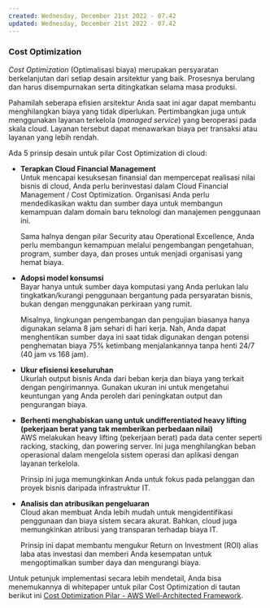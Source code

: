 ```yaml
---
created: Wednesday, December 21st 2022 - 07.42
updated: Wednesday, December 21st 2022 - 07.42
---
```

### Cost Optimization

_Cost Optimization_ (Optimalisasi biaya) merupakan persyaratan berkelanjutan dari setiap desain arsitektur yang baik. Prosesnya berulang dan harus disempurnakan serta ditingkatkan selama masa produksi. 

Pahamilah seberapa efisien arsitektur Anda saat ini agar dapat membantu menghilangkan biaya yang tidak diperlukan. Pertimbangkan juga untuk menggunakan layanan terkelola (_managed service_) yang beroperasi pada skala cloud. Layanan tersebut dapat menawarkan biaya per transaksi atau layanan yang lebih rendah.

Ada 5 prinsip desain untuk pilar Cost Optimization di cloud:

-   **Terapkan Cloud Financial Management**  
    Untuk mencapai kesuksesan finansial dan mempercepat realisasi nilai bisnis di cloud, Anda perlu berinvestasi dalam Cloud Financial Management / Cost Optimization. Organisasi Anda perlu mendedikasikan waktu dan sumber daya untuk membangun kemampuan dalam domain baru teknologi dan manajemen penggunaan ini.  
      
    Sama halnya dengan pilar Security atau Operational Excellence, Anda perlu membangun kemampuan melalui pengembangan pengetahuan, program, sumber daya, dan proses untuk menjadi organisasi yang hemat biaya.  
      
-   **Adopsi model konsumsi**  
    Bayar hanya untuk sumber daya komputasi yang Anda perlukan lalu tingkatkan/kurangi penggunaan bergantung pada persyaratan bisnis, bukan dengan menggunakan perkiraan yang rumit.  
      
    Misalnya, lingkungan pengembangan dan pengujian biasanya hanya digunakan selama 8 jam sehari di hari kerja. Nah, Anda dapat menghentikan sumber daya ini saat tidak digunakan dengan potensi penghematan biaya 75% ketimbang menjalankannya tanpa henti 24/7 (40 jam vs 168 jam).  
      
-   **Ukur efisiensi keseluruhan**  
    Ukurlah output bisnis Anda dari beban kerja dan biaya yang terkait dengan pengirimannya. Gunakan ukuran ini untuk mengetahui keuntungan yang Anda peroleh dari peningkatan output dan pengurangan biaya.  
      
-   **Berhenti menghabiskan uang untuk undifferentiated heavy lifting (pekerjaan berat yang tak memberikan perbedaan nilai)**  
    AWS melakukan heavy lifting (pekerjaan berat) pada data center seperti racking, stacking, dan powering server. Ini juga menghilangkan beban operasional dalam mengelola sistem operasi dan aplikasi dengan layanan terkelola.  
      
    Prinsip ini juga memungkinkan Anda untuk fokus pada pelanggan dan proyek bisnis daripada infrastruktur IT.  
      
-   **Analisis dan atribusikan pengeluaran**  
    Cloud akan membuat Anda lebih mudah untuk mengidentifikasi penggunaan dan biaya sistem secara akurat. Bahkan, cloud juga memungkinkan atribusi yang transparan terhadap biaya IT.  
      
    Prinsip ini dapat membantu mengukur Return on Investment (ROI) alias laba atas investasi dan memberi Anda kesempatan untuk mengoptimalkan sumber daya dan mengurangi biaya.  

Untuk petunjuk implementasi secara lebih mendetail, Anda bisa menemukannya di whitepaper untuk pilar Cost Optimization di tautan berikut ini [Cost Optimization Pilar - AWS Well-Architected Framework](https://docs.aws.amazon.com/wellarchitected/latest/cost-optimization-pillar/welcome.html).